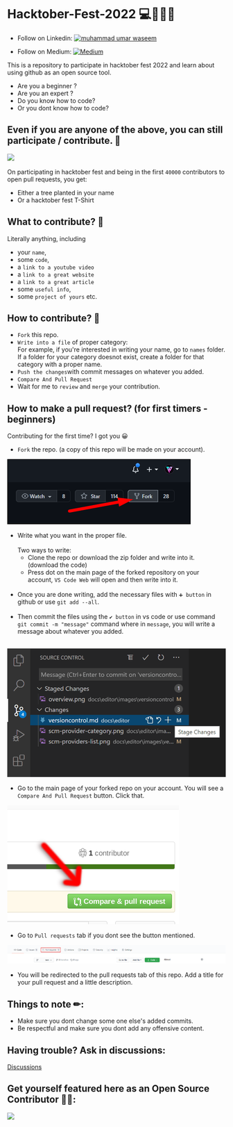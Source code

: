# Hacktober-Fest-2022 💻👩‍💻🚀

- Follow on Linkedin: <a href="https://www.linkedin.com/in/umarwaseem/" target="blank"><img src="https://raw.githubusercontent.com/rahuldkjain/github-profile-readme-generator/master/src/images/icons/Social/linked-in-alt.svg" alt="muhammad umar waseem" height="30" width="30" /></a>

- Follow on Medium: <a href="https://medium.com/@umar.waseem" target="blank"><img src="https://play-lh.googleusercontent.com/hB9t3Z-mi284_49HA3nAuhO-W5Cyhje7r2P9McdgORoVCd-0SV54c12NMQWLHnqALw" alt="Medium" height="30" width="30" /></a>




This is a repository to participate in hacktober fest 2022 and learn about using github as an open source tool.

- Are you a beginner ?
- Are you an expert ?
- Do you know how to code?
- Or you dont know how to code?

## Even if you are anyone of the above, you can still participate / contribute. 🥳


<img src = "https://res.cloudinary.com/practicaldev/image/fetch/s--lGJu31oG--/c_imagga_scale,f_auto,fl_progressive,h_900,q_auto,w_1600/https://dev-to-uploads.s3.amazonaws.com/uploads/articles/ymlmr15l83rrjq8natft.jpg">



On participating in hacktober fest and being in the first `40000` contributors to open pull requests, you get:
- Either a tree planted in your name
- Or a hacktober fest T-Shirt

## What to contribute? 🤔

Literally anything, including 
- your `name`,
- some `code`,
- a `link to a youtube video`
- a `link to a great website`
- a `link to a great article`
- some `useful info`,
- some `project of yours` etc.


## How to contribute? 🤝

- `Fork` this repo.
- `Write into a file` of proper category: <br/> For example, if you're interested in writing your name, go to `names` folder. If a folder for your category doesnot exist, create a folder for that category with a proper name.
- `Push the changes`with commit messages on whatever you added.
- `Compare And Pull Request`
- Wait for me to `review` and `merge` your contribution.

## How to make a pull request? (for first timers - beginners)

Contributing for the first time? I got you 😀

- `Fork` the repo. (a copy of this repo will be made on your account).

<img src ="images/fork.jpg" >

- Write what you want in the proper file.<br/><br/>
    Two ways to write: <br/>
  - Clone the repo or download the zip folder and write into it. (download the code)
  - Press dot on the main page of the forked repository on your account, `VS Code Web` will open and then write into it.<br/><br/>
- Once you are done writing, add the necessary files with `➕ button` in github or use `git add --all`.<br/><br/>
- Then commit the files using the `✔ button` in vs code or use command `git commit -m "message"` command where in `message`, you will write a message about whatever you added.<br/><br/>

<img src = "images/vsCode.png">

- Go to the main page of your forked repo on your account. You will see a `Compare And Pull Request` button. Click that. 

<img src = "images/compareandpull.png" >

- Go to `Pull requests` tab if you dont see the button mentioned.

<img src = "images/pRequestTab.png" >

- You will be redirected to the pull requests tab of this repo. Add a title for your pull request and a little description.

## Things to note ✏:

- Make sure you dont change some one else's added commits.
- Be respectful and make sure you dont add any offensive content.

## Having trouble? Ask in discussions:

<a href = "https://github.com/Umar-Waseem/Contribute-Hacktober-Fest-2022/discussions" >Discussions</a>

## Get yourself featured here as an Open Source Contributor 🎉🙌:

<a href="https://github.com/Umar-Waseem/Contribute-Hacktober-Fest-2022/graphs/contributors">
  <img src="https://contrib.rocks/image?repo=Umar-Waseem/Contribute-Hacktober-Fest-2022" />
</a>


